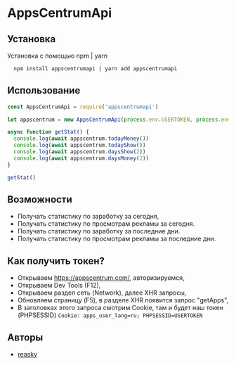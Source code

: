 
# AppsCentrumApi




## Установка

Установка с помощью npm | yarn

```bash
  npm install appscentrumapi | yarn add appscentrumapi
```
    
## Использование

```javascript
const AppsCentrumApi = require('appscentrumapi')

let appscentrum = new AppsCentrumApi(process.env.USERTOKEN, process.env.APPID)

async function getStat() {
  console.log(await appscentrum.todayMoney())
  console.log(await appscentrum.todayShow())
  console.log(await appscentrum.daysShow(2))
  console.log(await appscentrum.daysMoney(2))
}

getStat()

```


## Возможности

- Получать статистику по заработку за сегодня,
- Получать статистику по просмотрам рекламы за сегодня. 
- Получать статистику по заработку за последние дни. 
- Получать статистику по просмотрам рекламы за последние дни. 


## Как получить токен?

- Открываем https://appscentrum.com/, авторизируемся,
- Открываем Dev Tools (F12),
- Открываем раздел сеть (Network), далее XHR запросы,
- Обновляем страницу (F5), в разделе XHR появится запрос "getApps",
- В заголовках этого запроса смотрим Cookie, там и будет наш токен (PHPSESSID)
    `Cookie: apps_user_lang=ru; PHPSESSID=USERTOKEN`


## Авторы

- [reasky](https://github.com/reasky)

